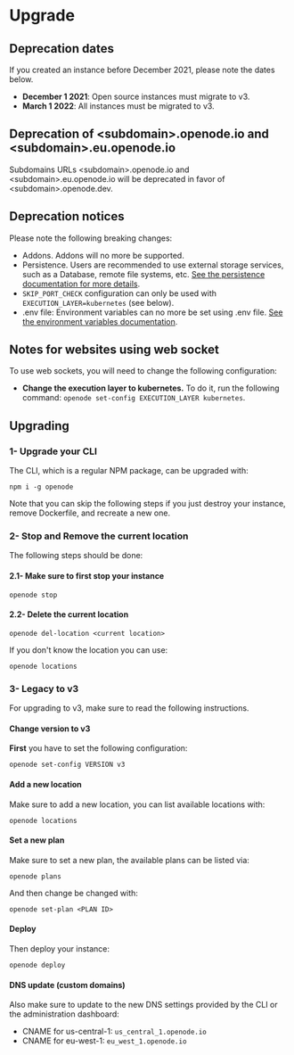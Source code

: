 # Upgrade

## Deprecation dates

If you created an instance before December 2021, please note the dates below.

* **December 1 2021**: Open source instances must migrate to v3.
* **March 1 2022**: All instances must be migrated to v3.

## Deprecation of \<subdomain\>.openode.io and \<subdomain\>.eu.openode.io

Subdomains URLs \<subdomain\>.openode.io and \<subdomain\>.eu.openode.io will be deprecated in favor of \<subdomain\>.openode.dev.

## Deprecation notices

Please note the following breaking changes:

- Addons. Addons will no more be supported.
- Persistence. Users are recommended to use external storage services, such as a Database, remote file systems, etc. [See the persistence documentation for more details](/docs/platform/external_services.md).
- `SKIP_PORT_CHECK` configuration can only be used with `EXECUTION_LAYER=kubernetes` (see below).
- .env file: Environment variables can no more be set using .env file. [See the environment variables documentation](https://www.openode.io/docs/platform/env_vars.md).

## Notes for websites using web socket

To use web sockets, you will need to change the following configuration:

- **Change the execution layer to kubernetes.** To do it, run the following command: `openode set-config EXECUTION_LAYER kubernetes`.


## Upgrading


### 1- Upgrade your CLI

The CLI, which is a regular NPM package, can be upgraded with:

    npm i -g openode

Note that you can skip the following steps if you just destroy your instance, remove Dockerfile, and recreate a new one.

### 2- Stop and Remove the current location

The following steps should be done:

#### 2.1- Make sure to first stop your instance

    openode stop

#### 2.2- Delete the current location

    openode del-location <current location>

If you don't know the location you can use:

    openode locations

### 3- Legacy to v3

For upgrading to v3, make sure to read the following instructions.

#### Change version to v3

**First** you have to set the following configuration:

    openode set-config VERSION v3

#### Add a new location

Make sure to add a new location, you can list available locations with:

    openode locations

#### Set a new plan

Make sure to set a new plan, the available plans can be listed via:

    openode plans

And then change be changed with:

    openode set-plan <PLAN ID>

#### Deploy

Then deploy your instance:

    openode deploy

#### DNS update (custom domains)

Also make sure to update to the new DNS settings provided by the CLI or the administration dashboard:

- CNAME for us-central-1: `us_central_1.openode.io`
- CNAME for eu-west-1: `eu_west_1.openode.io`